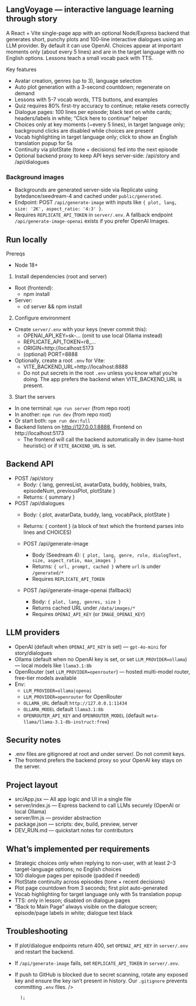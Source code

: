 ## LangVoyage — interactive language learning through story

A React + Vite single-page app with an optional Node/Express backend that generates short, punchy plots and 100-line interactive dialogues using an LLM provider. By default it can use OpenAI. Choices appear at important moments only (about every 5 lines) and are in the target language with no English options. Lessons teach a small vocab pack with TTS.

Key features
- Avatar creation, genres (up to 3), language selection
- Auto plot generation with a 3-second countdown; regenerate on demand
- Lessons with 5-7 vocab words, TTS buttons, and examples
- Quiz requires 80% first-try accuracy to continue; retake resets correctly
- Dialogue pages: 100 lines per episode; black text on white cards; headers/labels in white; “Click here to continue” helper
- Choices only at key moments (~every 5 lines), in target language only; background clicks are disabled while choices are present
- Vocab highlighting in target language only; click to show an English translation popup for 5s
- Continuity via plotState (tone + decisions) fed into the next episode
- Optional backend proxy to keep API keys server-side: /api/story and /api/dialogues

### Background images
- Backgrounds are generated server-side via Replicate using bytedance/seedream-4 and cached under `public/generated`.
- Endpoint: POST `/api/generate-image` with inputs like `{ plot, lang, size: '2K', aspect_ratio: '4:3' }`.
- Requires `REPLICATE_API_TOKEN` in `server/.env`. A fallback endpoint `/api/generate-image-openai` exists if you prefer OpenAI Images.

## Run locally

Prereqs
- Node 18+

1) Install dependencies (root and server)
- Root (frontend):
  - npm install
- Server:
  - cd server && npm install

2) Configure environment
- Create `server/.env` with your keys (never commit this):
  - OPENAI_API_KEY=sk-... (omit to use local Ollama instead)
  - REPLICATE_API_TOKEN=r8_...
  - ORIGIN=http://localhost:5173
  - (optional) PORT=8888
- Optionally, create a root `.env` for Vite:
  - VITE_BACKEND_URL=http://localhost:8888
  - Do not put secrets in the root `.env` unless you know what you’re doing. The app prefers the backend when VITE_BACKEND_URL is present.

3) Start the servers
- In one terminal: `npm run server` (from repo root)
- In another: `npm run dev` (from repo root)
- Or start both: `npm run dev:full`
- Backend listens on http://127.0.0.1:8888, Frontend on http://localhost:5173
  - The frontend will call the backend automatically in dev (same-host heuristic) or if `VITE_BACKEND_URL` is set.

## Backend API
- POST /api/story
  - Body: { lang, genresList, avatarData, buddy, hobbies, traits, episodeNum, previousPlot, plotState }
  - Returns: { summary }
- POST /api/dialogues
  - Body: { plot, avatarData, buddy, lang, vocabPack, plotState }
  - Returns: { content } (a block of text which the frontend parses into lines and CHOICES)

  - POST /api/generate-image
    - Body (Seedream 4): `{ plot, lang, genre, role, dialogText, size, aspect_ratio, max_images }`
    - Returns: `{ url, prompt, cached }` where `url` is under `/generated/*`
    - Requires `REPLICATE_API_TOKEN`

  - POST /api/generate-image-openai (fallback)
    - Body: `{ plot, lang, genres, size }`
    - Returns cached URL under `/data/images/*`
    - Requires `OPENAI_API_KEY` (or `IMAGE_OPENAI_KEY`)

## LLM providers
- OpenAI (default when `OPENAI_API_KEY` is set) — `gpt-4o-mini` for story/dialogues
- Ollama (default when no OpenAI key is set, or set `LLM_PROVIDER=ollama`) — local models like `llama3.1:8b`
- OpenRouter (set `LLM_PROVIDER=openrouter`) — hosted multi-model router, free-tier models available
- Env:
  - `LLM_PROVIDER=ollama|openai`
  - `LLM_PROVIDER=openrouter` for OpenRouter
  - `OLLAMA_URL` default `http://127.0.0.1:11434`
  - `OLLAMA_MODEL` default `llama3.1:8b`
  - `OPENROUTER_API_KEY` and `OPENROUTER_MODEL` (default `meta-llama/llama-3.1-8b-instruct:free`)

## Security notes
- .env files are gitignored at root and under server/. Do not commit keys.
- The frontend prefers the backend proxy so your OpenAI key stays on the server.

## Project layout
- src/App.jsx — All app logic and UI in a single file
- server/index.js — Express backend to call LLMs securely (OpenAI or local Ollama)
- server/llm.js — provider abstraction
- package.json — scripts: dev, build, preview, server
- DEV_RUN.md — quickstart notes for contributors

## What’s implemented per requirements
- Strategic choices only when replying to non-user, with at least 2–3 target-language options; no English choices
- 100 dialogue pages per episode (padded if needed)
- PlotState continuity across episodes (tone + recent decisions)
- Plot page countdown from 3 seconds; first plot auto-generated
- Vocab highlighting for target language only with 5s translation popup
- TTS: only in lesson; disabled on dialogue pages
- “Back to Main Page” always visible on the dialogue screen; episode/page labels in white; dialogue text black

## Troubleshooting
- If plot/dialogue endpoints return 400, set `OPENAI_API_KEY` in `server/.env` and restart the backend.
- If `/api/generate-image` fails, set `REPLICATE_API_TOKEN` in `server/.env`.
- If push to GitHub is blocked due to secret scanning, rotate any exposed key and ensure the key isn’t present in history. Our `.gitignore` prevents committing `.env` files.
          />

        );

